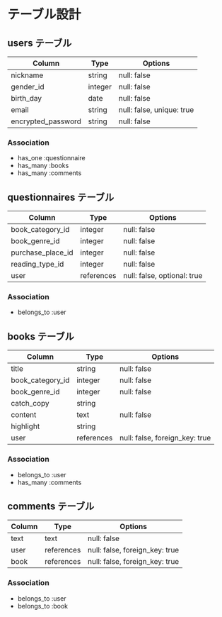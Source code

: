 # テーブル設計

## users テーブル

|         Column         |   Type  |          Options          |
|------------------------|---------|---------------------------|
|        nickname        |  string |       null: false         |
|        gender_id       | integer |       null: false         |
|        birth_day       |   date  |       null: false         |
|          email         |  string | null: false, unique: true |
|   encrypted_password   |  string |       null: false         |

### Association

- has_one  :questionnaire
- has_many :books
- has_many :comments

## questionnaires テーブル

|         Column        |    Type    |            Options             |
|-----------------------|------------|--------------------------------|
|   book_category_id    |   integer  |          null: false           |
|     book_genre_id     |   integer  |          null: false           |
|   purchase_place_id   |   integer  |          null: false           |
|    reading_type_id    |   integer  |          null: false           |
|         user          | references |  null: false, optional: true   |

### Association

- belongs_to :user

## books テーブル

|       Column       |    Type    |            Options             |
|--------------------|------------|--------------------------------|
|        title       |   string   |          null: false           |
|  book_category_id  |   integer  |          null: false           |
|    book_genre_id   |   integer  |          null: false           |
|     catch_copy     |   string   |                                |
|       content      |    text    |          null: false           |
|      highlight     |   string   |                                |
|        user        | references | null: false, foreign_key: true |

### Association

- belongs_to :user
- has_many   :comments

## comments テーブル

| Column |    Type    |            Options             |
|--------|------------|--------------------------------|
|  text  |    text    |          null: false           |
|  user  | references | null: false, foreign_key: true |
|  book  | references | null: false, foreign_key: true |

### Association

- belongs_to :user
- belongs_to :book